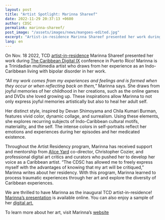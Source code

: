 ```yaml
---
layout: post
title: "Artist Spotlight: Marinna Shareef"
date: 2022-11-29 20:37:13 +0600
author: CDSC
permalink: marinna-shareef/
post_image: "/assets/images/news/mangoes-edited.jpg"
excerpt: "Artist-in-residence Marinna Shareef presented her work during The Caribbean Digital IX</a> conference in Puerto Rico!"
lang: en
---
```


<p>On Nov. 18 2022, TCD <a href="http://caribbeandigitalnyc.net/residency/" target="_blank">artist-in-residence</a> Marinna Shareef presented her work during <a href="http://caribbeandigitalnyc.net/2022/" target="_blank">The Caribbean Digital IX</a> conference in Puerto Rico! Marinna is a Trinidadian multimedia artist who draws from her experience as an Indo-Caribbean living with bipolar disorder in her work.</p>

<p><i>“All my work comes from my experiences and feelings and is formed when they occur or when reflecting back on them,”</i> Marinna says. She draws from joyful memories of her childhood in her creations, such as the online games and DVDs she loved growing up. These inspirations allow Marinna to not only express joyful memories artistically but also to heal her adult self.</p>

<p>Her distinct style, inspired by Devan Shimoyama and Chila Kumari Burman, features vivid color, dynamic collage, and surrealism. Using these elements, she explores recurring subjects of Indo-Caribbean cultural motifs, materiality, and the self. The intense colors in self-portraits reflect her emotions and experiences during her episodes and her medicated existence.</p>

<p>Throughout the Artist Residency program, Marinna has received support and mentorship from <a href="http://aliceyard.blogspot.com/" target="_blank">Alice Yard</a> co-director, Christopher Cozier, and professional digital art critics and curators who pushed her to develop her voice as a Caribbean artist. “The CDSC has allowed me to freely express myself with the advantages of knowing that my art will be critiqued,” Marinna writes about her residency. With this program, Marinna learned to process traumatic experiences through her art and explore the diversity of Caribbean experiences. 

<p>We are thrilled to have Marinna as the inaugural TCD artist-in-residence! <a href="https://www.youtube.com/watch?v=jhqikdHrBxY" target="_blank">Marinna’s presentation</a> is available online. You can also enjoy a sample of her <a href="https://www.youtube.com/watch?v=grnqMlgcYHk" target="_blank">digital art.</a></p>

To learn more about her art, visit Marinna’s <a href="https://mahrinnart.pb.gallery/" target="_blank">website</a>
